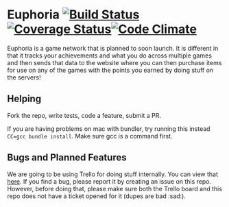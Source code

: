 # Euphoria [![Build Status](https://travis-ci.org/HeisenBugDev/Euphoria-web.png?branch=master)](https://travis-ci.org/HeisenBugDev/Euphoria-web)[![Coverage Status](https://coveralls.io/repos/HeisenBugDev/Euphoria-web/badge.png)](https://coveralls.io/r/HeisenBugDev/Euphoria-web)[![Code Climate](https://codeclimate.com/github/HeisenBugDev/Euphoria-web.png)](https://codeclimate.com/github/HeisenBugDev/Euphoria-web)

Euphoria is a game network that is planned to soon launch. It is different in that it tracks your achievements and what you do across multiple games and then sends that data to the website where you can then purchase items for use on any of the games with the points you earned by doing stuff on the servers!

## Helping

Fork the repo, write tests, code a feature, submit a PR.

If you are having problems on mac with bundler, try running this instead `CC=gcc bundle install`. Make sure gcc is a command first.

## Bugs and Planned Features

We are going to be using Trello for doing stuff internally. You can view that [here](https://trello.com/b/BluLqh84/euphoria-web). If you find a bug, please report it by creating an issue on this repo. However, before doing that, please make sure both the Trello board and this repo does not have a ticket opened for it (dupes are bad :sad:).
